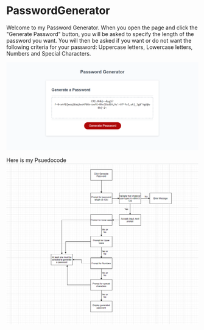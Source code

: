 # PasswordGenerator

Welcome to my Password Generator. When you open the page and click the "Generate Password" button, you will be asked to specify the length of the password you want. You will then be asked if you want or do not want the following criteria for your password: Uppercase letters, Lowercase letters, Numbers and Special Characters. 

![PasswordGenerator](https://raw.githubusercontent.com/rsaad86/PasswordGenerator/main/myPasswordGenerator.png)

Here is my Psuedocode
![PasswordGenerator](https://raw.githubusercontent.com/rsaad86/PasswordGenerator/main/PasswordGeneratorPseudo.png)
